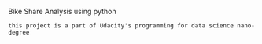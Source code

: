 Bike Share Analysis using python

	this project is a part of Udacity's programming for data science nano-degree